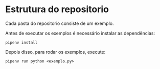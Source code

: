 # Estrutura do repositorio

Cada pasta do repositorio consiste de um exemplo.

Antes de executar os exemplos é necessário instalar as dependências: 

```
pipenv install
```

Depois disso, para rodar os exemplos, execute:

```
pipenv run python <exemplo.py>
```

